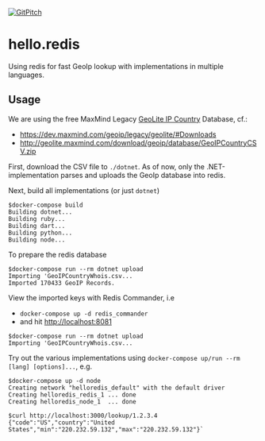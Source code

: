 [![GitPitch](https://gitpitch.com/assets/badge.svg)](https://gitpitch.com/mkoertgen/hello.redis/master)

# hello.redis

Using redis for fast GeoIp lookup with implementations in multiple languages.

## Usage

We are using the free MaxMind Legacy [GeoLite IP Country](https://dev.maxmind.com/geoip/legacy/geolite/) Database, cf.:

- https://dev.maxmind.com/geoip/legacy/geolite/#Downloads
- http://geolite.maxmind.com/download/geoip/database/GeoIPCountryCSV.zip

First, download the CSV file to `./dotnet`. As of now, only the .NET-implementation parses and uploads
the GeoIp database into redis.

Next, build all implementations (or just `dotnet`)

```console
$docker-compose build
Building dotnet...
Building ruby...
Building dart...
Building python...
Building node...
```

To prepare the redis database

```console
$docker-compose run --rm dotnet upload
Importing 'GeoIPCountryWhois.csv...
Imported 170433 GeoIP Records.
```

View the imported keys with Redis Commander, i.e

- `docker-compose up -d redis_commander`
- and hit [http://localhost:8081](http://localhost:8081)

```console
$docker-compose run --rm dotnet upload
Importing 'GeoIPCountryWhois.csv...
```

Try out the various implementations using `docker-compose up/run --rm [lang] [options]...`, e.g.

```console
$docker-compose up -d node
Creating network "helloredis_default" with the default driver
Creating helloredis_redis_1 ... done
Creating helloredis_node_1  ... done

$curl http://localhost:3000/lookup/1.2.3.4
{"code":"US","country":"United States","min":"220.232.59.132","max":"220.232.59.132"}`
```
